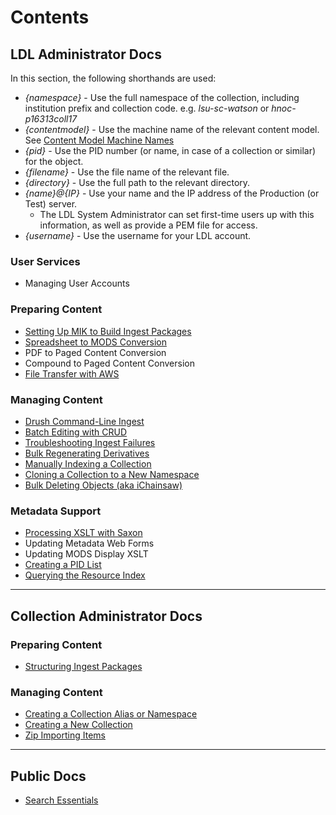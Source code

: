 # Contents

## LDL Administrator Docs

In this section, the following shorthands are used:

* _{namespace}_ - Use the full namespace of the collection, including institution prefix and collection code. e.g. _lsu-sc-watson_ or _hnoc-p16313coll17_
* _{contentmodel}_ - Use the machine name of the relevant content model. See [Content Model Machine Names](reference/content_models.md)
* _{pid}_ - Use the PID number (or name, in case of a collection or similar) for the object.
* _{filename}_ - Use the file name of the relevant file.
* _{directory}_ - Use the full path to the relevant directory.
* _{name}@{IP}_ - Use your name and the IP address of the Production (or Test) server.
    * The LDL System Administrator can set first-time users up with this information, as well as provide a PEM file for access.
* _{username}_ - Use the username for your LDL account.

### User Services

* Managing User Accounts

### Preparing Content

* [Setting Up MIK to Build Ingest Packages](ldladmin_docs/setting_up_mik.md)
* [Spreadsheet to MODS Conversion](ldladmin_docs/mods_from_csv.md)
* PDF to Paged Content Conversion
* Compound to Paged Content Conversion
* [File Transfer with AWS](ldladmin_docs/aws_for_colladmins.md)

### Managing Content

* [Drush Command-Line Ingest](ldladmin_docs/drush_ingest.md)
* [Batch Editing with CRUD](ldladmin_docs/batch_edit_with_crud.md)
* [Troubleshooting Ingest Failures](ldladmin_docs/ingest_troubleshooting.md)
* [Bulk Regenerating Derivatives](ldladmin_docs/regenerating_derivatives.md)
* [Manually Indexing a Collection](ldladmin_docs/manual_indexing.md)
* [Cloning a Collection to a New Namespace](ldladmin_docs/cloning_collection.md)
* [Bulk Deleting Objects (aka iChainsaw)](ldladmin_docs/bulk_delete.md)

### Metadata Support

* [Processing XSLT with Saxon](ldladmin_docs/process_xslt_with_saxon.md)
* Updating Metadata Web Forms
* Updating MODS Display XSLT
* [Creating a PID List](ldladmin_docs/create_pid_list.md)
* [Querying the Resource Index](ldladmin_docs/query_resource_index.md)

- - - - -

## Collection Administrator Docs  

### Preparing Content

* [Structuring Ingest Packages](colladmin_docs/structuring_ingest_packages.md)

### Managing Content  

* [Creating a Collection Alias or Namespace](colladmin_docs/create_alias.md)
* [Creating a New Collection](colladmin_docs/create_collection.md)
* [Zip Importing Items](colladmin_docs/zip_importing.md)

- - - - -

## Public Docs  

* [Search Essentials](public_docs/search_essentials.md)
